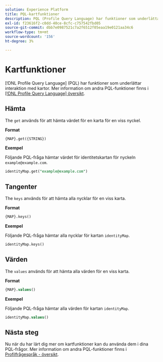 ```yaml
---
solution: Experience Platform
title: PQL-kartfunktioner
description: PQL (Profile Query Language) har funktioner som underlättar interaktion med kartor.
exl-id: f23616f2-c0dd-40ce-8cfc-c757542fbd05
source-git-commit: dbb7e0987521c7a2f6512f05eaa19e0121aa34c6
workflow-type: tm+mt
source-wordcount: '156'
ht-degree: 3%

---
```


# Kartfunktioner

[!DNL Profile Query Language] (PQL) har funktioner som underlättar interaktion med kartor. Mer information om andra PQL-funktioner finns i [[!DNL Profile Query Language] översikt](./overview.md).

## Hämta

The `get` används för att hämta värdet för en karta för en viss nyckel.

**Format**

```sql
{MAP}.get({STRING})
```

**Exempel**

Följande PQL-fråga hämtar värdet för identitetskartan för nyckeln `example@example.com`.

```sql
identityMap.get("example@example.com")
```

## Tangenter

The `keys` används för att hämta alla nycklar för en viss karta.

**Format**

```sql
{MAP}.keys()
```

**Exempel**

Följande PQL-fråga hämtar alla nycklar för kartan `identityMap`.

```sql
identityMap.keys()
```

## Värden

The `values` används för att hämta alla värden för en viss karta.

**Format**

```sql
{MAP}.values()
```

**Exempel**

Följande PQL-fråga hämtar alla värden för kartan `identityMap`.

```sql
identityMap.values()
```

## Nästa steg

Nu när du har lärt dig mer om kartfunktioner kan du använda dem i dina PQL-frågor. Mer information om andra PQL-funktioner finns i [Profilfrågespråk - översikt](./overview.md).
